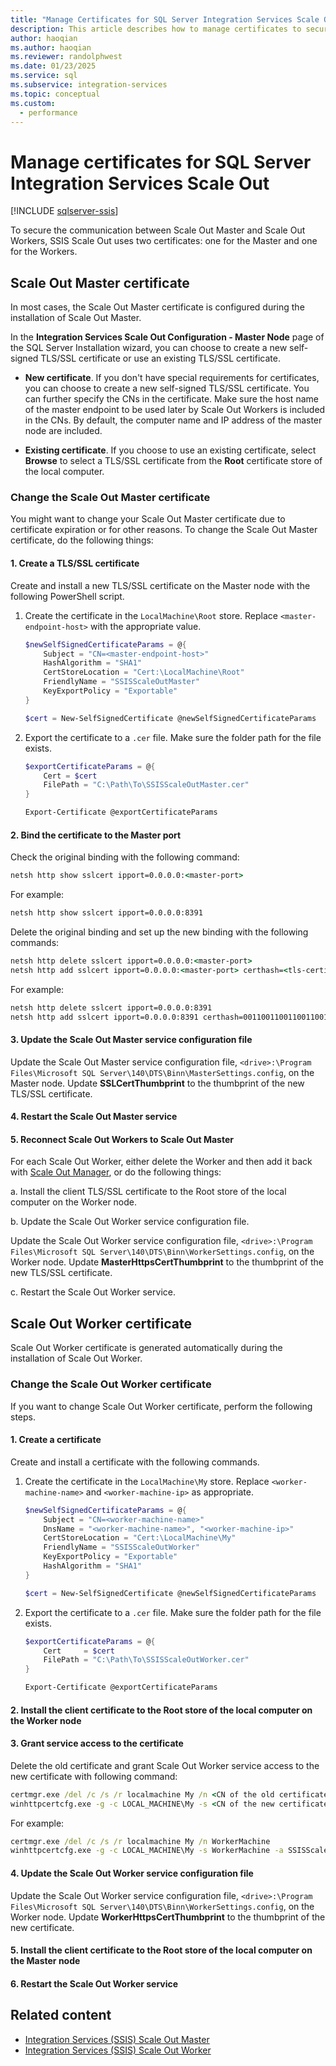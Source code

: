 ```yaml
---
title: "Manage Certificates for SQL Server Integration Services Scale Out"
description: This article describes how to manage certificates to secure communications between SSIS Scale Out Master and Scale Out Workers.
author: haoqian
ms.author: haoqian
ms.reviewer: randolphwest
ms.date: 01/23/2025
ms.service: sql
ms.subservice: integration-services
ms.topic: conceptual
ms.custom:
  - performance
---
```

# Manage certificates for SQL Server Integration Services Scale Out

[!INCLUDE [sqlserver-ssis](../../includes/applies-to-version/sqlserver-ssis.md)]

To secure the communication between Scale Out Master and Scale Out Workers, SSIS Scale Out uses two certificates: one for the Master and one for the Workers.

## Scale Out Master certificate

In most cases, the Scale Out Master certificate is configured during the installation of Scale Out Master.

In the **Integration Services Scale Out Configuration - Master Node** page of the SQL Server Installation wizard, you can choose to create a new self-signed TLS/SSL certificate or use an existing TLS/SSL certificate.

- **New certificate**. If you don't have special requirements for certificates, you can choose to create a new self-signed TLS/SSL certificate. You can further specify the CNs in the certificate. Make sure the host name of the master endpoint to be used later by Scale Out Workers is included in the CNs. By default, the computer name and IP address of the master node are included.

- **Existing certificate**. If you choose to use an existing certificate, select **Browse** to select a TLS/SSL certificate from the **Root** certificate store of the local computer.

### Change the Scale Out Master certificate

You might want to change your Scale Out Master certificate due to certificate expiration or for other reasons. To change the Scale Out Master certificate, do the following things:

#### 1. Create a TLS/SSL certificate

Create and install a new TLS/SSL certificate on the Master node with the following PowerShell script.

1. Create the certificate in the `LocalMachine\Root` store. Replace `<master-endpoint-host>` with the appropriate value.

   ```powershell
   $newSelfSignedCertificateParams = @{
       Subject = "CN=<master-endpoint-host>"
       HashAlgorithm = "SHA1"
       CertStoreLocation = "Cert:\LocalMachine\Root"
       FriendlyName = "SSISScaleOutMaster"
       KeyExportPolicy = "Exportable"
   }

   $cert = New-SelfSignedCertificate @newSelfSignedCertificateParams
   ```

1. Export the certificate to a `.cer` file. Make sure the folder path for the file exists.

   ```powershell
   $exportCertificateParams = @{
       Cert = $cert
       FilePath = "C:\Path\To\SSISScaleOutMaster.cer"
   }

   Export-Certificate @exportCertificateParams
   ```

#### 2. Bind the certificate to the Master port

Check the original binding with the following command:

```cmd
netsh http show sslcert ipport=0.0.0.0:<master-port>
```

For example:

```cmd
netsh http show sslcert ipport=0.0.0.0:8391
```

Delete the original binding and set up the new binding with the following commands:

```cmd
netsh http delete sslcert ipport=0.0.0.0:<master-port>
netsh http add sslcert ipport=0.0.0.0:<master-port> certhash=<tls-certificate-thumbprint> certstorename=Root appid=<original-appid>
```

For example:

```cmd
netsh http delete sslcert ipport=0.0.0.0:8391
netsh http add sslcert ipport=0.0.0.0:8391 certhash=0011001100110011001100110011001100110011 certstorename=Root appid=<00001111-aaaa-2222-bbbb-3333cccc4444>
```

#### 3. Update the Scale Out Master service configuration file

Update the Scale Out Master service configuration file, `<drive>:\Program Files\Microsoft SQL Server\140\DTS\Binn\MasterSettings.config`, on the Master node. Update **SSLCertThumbprint** to the thumbprint of the new TLS/SSL certificate.

#### 4. Restart the Scale Out Master service

#### 5. Reconnect Scale Out Workers to Scale Out Master

For each Scale Out Worker, either delete the Worker and then add it back with [Scale Out Manager](integration-services-ssis-scale-out-manager.md), or do the following things:

a. Install the client TLS/SSL certificate to the Root store of the local computer on the Worker node.

b. Update the Scale Out Worker service configuration file.

Update the Scale Out Worker service configuration file, `<drive>:\Program Files\Microsoft SQL Server\140\DTS\Binn\WorkerSettings.config`, on the Worker node. Update **MasterHttpsCertThumbprint** to the thumbprint of the new TLS/SSL certificate.

c. Restart the Scale Out Worker service.

## Scale Out Worker certificate

Scale Out Worker certificate is generated automatically during the installation of Scale Out Worker.

### Change the Scale Out Worker certificate

If you want to change Scale Out Worker certificate, perform the following steps.

#### 1. Create a certificate

Create and install a certificate with the following commands.

1. Create the certificate in the `LocalMachine\My` store. Replace `<worker-machine-name>` and `<worker-machine-ip>` as appropriate.

   ```powershell
   $newSelfSignedCertificateParams = @{
       Subject = "CN=<worker-machine-name>"
       DnsName = "<worker-machine-name>", "<worker-machine-ip>"
       CertStoreLocation = "Cert:\LocalMachine\My"
       FriendlyName = "SSISScaleOutWorker"
       KeyExportPolicy = "Exportable"
       HashAlgorithm = "SHA1"
   }
   
   $cert = New-SelfSignedCertificate @newSelfSignedCertificateParams
   ```

1. Export the certificate to a `.cer` file. Make sure the folder path for the file exists.

   ```powershell
   $exportCertificateParams = @{
       Cert     = $cert
       FilePath = "C:\Path\To\SSISScaleOutWorker.cer"
   }
   
   Export-Certificate @exportCertificateParams
   ```

#### 2. Install the client certificate to the Root store of the local computer on the Worker node

#### 3. Grant service access to the certificate

Delete the old certificate and grant Scale Out Worker service access to the new certificate with following command:

```cmd
certmgr.exe /del /c /s /r localmachine My /n <CN of the old certificate>
winhttpcertcfg.exe -g -c LOCAL_MACHINE\My -s <CN of the new certificate> -a <the account running Scale Out Worker service>
```

For example:

```cmd
certmgr.exe /del /c /s /r localmachine My /n WorkerMachine
winhttpcertcfg.exe -g -c LOCAL_MACHINE\My -s WorkerMachine -a SSISScaleOutWorker140
```

#### 4. Update the Scale Out Worker service configuration file

Update the Scale Out Worker service configuration file, `<drive>:\Program Files\Microsoft SQL Server\140\DTS\Binn\WorkerSettings.config`, on the Worker node. Update **WorkerHttpsCertThumbprint** to the thumbprint of the new certificate.

#### 5. Install the client certificate to the Root store of the local computer on the Master node

#### 6. Restart the Scale Out Worker service

## Related content

- [Integration Services (SSIS) Scale Out Master](integration-services-ssis-scale-out-master.md)
- [Integration Services (SSIS) Scale Out Worker](integration-services-ssis-scale-out-worker.md)
